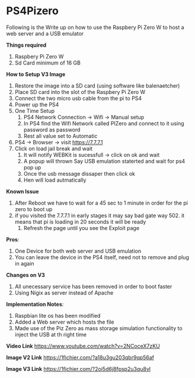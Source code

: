 # PS4Pizero
Following is the Write up on how to use the Raspbery Pi Zero W to host a web server and a USB emulator

**Things required**
1. Raspbery Pi Zero W 
2. Sd Card minimum of 16 GB

**How to Setup V3 Image**
1. Restore the image into a SD card (using software like balenaetcher)
2. Place SD card into the slot of the Raspbery Pi Zero W 
3. Connect the two micro usb cable from the pi to PS4
4. Power up the PS4
5. One Time Setup
    1. PS4 Network Connection -> Wifi -> Manual setup
    2. In PS4 find the Wifi Network called PIZero and connect to it using password as password
    3. Rest all value set to Automatic
6. PS4 -> Browser -> visit https://7.7.7.1
7. Click on load jail break and wait
    1. It will notify WEBKit is sucessfull -> click on ok and wait
    2. A popup will thrown Say USB emulation staterted and wait for ps4 pop up
    3. Once the usb message dissaper then click ok
    4. Hen will load autmatically

**Known Issue**
1. After Reboot we have to wait for a 45 sec to 1 minute in order for the pi zero to boot up
2. if you visited the 7.7.7.1 in early stages it may say bad gate way 502. it means that pi is loading in 20 seconds it will be ready
    1. Refresh the page until you see the Exploit page
    
**Pros**:
1. One Device for both web server and USB emulation
2. You can leave the device in the PS4 itself, need not to remove and plug in again


**Changes on V3**
1. All unecessary service has been removed in order to boot faster
2. Using Nigix as server instead of Apache


**Implementation Notes**:
1. Raspbian lite os has been modified 
2. Added a Web server which hosts the file
3. Made use of the Piz Zero as mass storage simulation functionality to inject the USB at th right time

**Video Link**
https://www.youtube.com/watch?v=2NCoceX7zKU

**Image V2 Link**
https://1fichier.com/?a18u3gu203qbr9qp56af

**Image V3 Link**
https://1fichier.com/?2oi5d6j8fpsp2u3qu8vl

